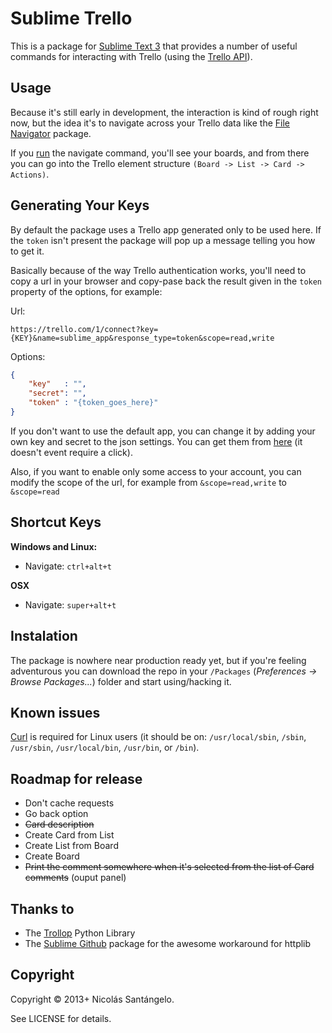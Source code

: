 # Sublime Trello

This is a package for [Sublime Text 3](http://www.sublimetext.com/3) that provides a number of useful commands for interacting with Trello (using the [Trello API](https://trello.com/docs/index.html)).

## Usage

Because it's still early in development, the interaction is kind of rough right now, but the idea it's to navigate across your Trello data like the [File Navigator](https://github.com/Chris---/SublimeText-File-Navigator) package.

If you [run][1] the navigate command, you'll see your boards, and from there you can go into the Trello element structure `(Board -> List -> Card -> Actions)`.

## Generating Your Keys
By default the package uses a Trello app generated only to be used here. If the `token` isn't present the package will pop up a message telling you how to get it.

Basically because of the way Trello authentication works, you'll need to copy a url in your browser and copy-pase back the result given in the `token` property of the options, for example:

Url:

````
https://trello.com/1/connect?key={KEY}&name=sublime_app&response_type=token&scope=read,write
````

Options:

````json
{
    "key"   : "",
    "secret": "",
    "token" : "{token_goes_here}"
}
````

If you don't want to use the default app, you can change it by adding your own key and secret to the json settings. You can get them from [here](https://trello.com/1/appKey/generate) (it doesn't event require a click).

Also, if you want to enable only some access to your account, you can modify the scope of the url, for example from `&scope=read,write` to `&scope=read` 

## Shortcut Keys

**Windows and Linux:**

 * Navigate: `ctrl+alt+t`

**OSX**

 * Navigate: `super+alt+t`

## Instalation

The package is nowhere near production ready yet, but if you're feeling adventurous you can download the repo in your `/Packages` (*Preferences -> Browse Packages...*) folder and start using/hacking it.

## Known issues

[Curl](http://curl.haxx.se/) is required for Linux users (it should be on:
`/usr/local/sbin`, `/sbin`,  `/usr/sbin`, `/usr/local/bin`, `/usr/bin`, or `/bin`).

## Roadmap for release
* Don't cache requests 
* Go back option
* ~~Card description~~
* Create Card from List
* Create List from Board
* Create Board
* ~~Print the comment somewhere when it's selected from the list of Card comments~~ (ouput panel)

## Thanks to
* The [Trollop](https://bitbucket.org/btubbs/trollop) Python Library
* The [Sublime Github](https://github.com/bgreenlee/sublime-github) package for the awesome workaround for httplib

## Copyright

Copyright &copy; 2013+ Nicolás Santángelo. 

See LICENSE for details.

  [1]: https://github.com/NicoSantangelo/sublime-text-trello#shortcut-keys